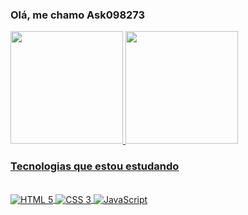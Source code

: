 ### Olá, me chamo Ask098273
<div>
    <a href="https://github.com/Ask098273">
    <img height="180em" src="https://github-readme-stats.vercel.app/api?username=Ask098273&show_icons=true&theme=radical&include_all_commits=true&count_private=true"/>
    <img height="180em" src="https://github-readme-stats.vercel.app/api/top-langs/?username=Ask098273&layout=compact&langs_count=16&theme=radical"/>
</div>

### Tecnologias que estou estudando

<div style="display: inline_block"><br/>
    <img align="center" alt="HTML 5" src="https://img.shields.io/badge/HTML5-E34F26?style=for-the-badge&logo=html5&logoColor=white">
    <img align="center" alt="CSS 3" src="https://img.shields.io/badge/CSS3-1572B6?style=for-the-badge&logo=css3&logoColor=white">
    <img align="center" alt="JavaScript" src="https://img.shields.io/badge/JavaScript-F7DF1E?style=for-the-badge&logo=javascript&logoColor=black">
</div>
